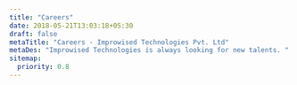 ```yaml
---
title: "Careers"
date: 2018-05-21T13:03:18+05:30
draft: false
metaTitle: "Careers - Improwised Technologies Pvt. Ltd"
metaDes: "Improwised Technologies is always looking for new talents. "
sitemap:
  priority: 0.8
---
```

